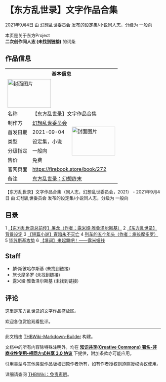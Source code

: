 # 【东方乱世录】文字作品合集

<!-- source html: G:\repos\THBWiki-Markdown-Builder\THBWikiMarkdown\Temp\main\b\bb\ns0%3A%E3%80%90%E4%B8%9C%E6%96%B9%E4%B9%B1%E4%B8%96%E5%BD%95%E3%80%91%E6%96%87%E5%AD%97%E4%BD%9C%E5%93%81%E5%90%88%E9%9B%86.html -->

2021年9月4日 由 幻想乱世委员会  发布的设定集/小说同人志，分级为 一般向

本页是关于东方Project  
 **二次创作同人志 (未找到链接)** 的词条
## 作品信息

<table><tbody><tr><th colspan="3">基本信息</th></tr><tr><td class="cover-artwork-mobile" colspan="2"><a href="./文件-【东方乱世录】文字作品合集封面.png.md" class="image" title="封面图片"><img alt="封面图片" src="https://upload.thwiki.cc/thumb/8/87/%E3%80%90%E4%B8%9C%E6%96%B9%E4%B9%B1%E4%B8%96%E5%BD%95%E3%80%91%E6%96%87%E5%AD%97%E4%BD%9C%E5%93%81%E5%90%88%E9%9B%86%E5%B0%81%E9%9D%A2.png/140px-%E3%80%90%E4%B8%9C%E6%96%B9%E4%B9%B1%E4%B8%96%E5%BD%95%E3%80%91%E6%96%87%E5%AD%97%E4%BD%9C%E5%93%81%E5%90%88%E9%9B%86%E5%B0%81%E9%9D%A2.png" decoding="async" loading="lazy" width="140" height="93" srcset="https://upload.thwiki.cc/thumb/8/87/%E3%80%90%E4%B8%9C%E6%96%B9%E4%B9%B1%E4%B8%96%E5%BD%95%E3%80%91%E6%96%87%E5%AD%97%E4%BD%9C%E5%93%81%E5%90%88%E9%9B%86%E5%B0%81%E9%9D%A2.png/210px-%E3%80%90%E4%B8%9C%E6%96%B9%E4%B9%B1%E4%B8%96%E5%BD%95%E3%80%91%E6%96%87%E5%AD%97%E4%BD%9C%E5%93%81%E5%90%88%E9%9B%86%E5%B0%81%E9%9D%A2.png 1.5x, https://upload.thwiki.cc/8/87/%E3%80%90%E4%B8%9C%E6%96%B9%E4%B9%B1%E4%B8%96%E5%BD%95%E3%80%91%E6%96%87%E5%AD%97%E4%BD%9C%E5%93%81%E5%90%88%E9%9B%86%E5%B0%81%E9%9D%A2.png 2x" data-file-width="260" data-file-height="173"></a></td>
</tr><tr><td class="label">名称</td><td colspan="2"> 【东方乱世录】文字作品合集 </td></tr><tr><td class="label">制作方</td><td><a href="./幻想乱世委员会.md" title="幻想乱世委员会">幻想乱世委员会</a></td><td class="cover-artwork" rowspan="5" style="min-width:140px;"><a href="./文件-【东方乱世录】文字作品合集封面.png.md" class="image" title="封面图片"><img alt="封面图片" src="https://upload.thwiki.cc/thumb/8/87/%E3%80%90%E4%B8%9C%E6%96%B9%E4%B9%B1%E4%B8%96%E5%BD%95%E3%80%91%E6%96%87%E5%AD%97%E4%BD%9C%E5%93%81%E5%90%88%E9%9B%86%E5%B0%81%E9%9D%A2.png/140px-%E3%80%90%E4%B8%9C%E6%96%B9%E4%B9%B1%E4%B8%96%E5%BD%95%E3%80%91%E6%96%87%E5%AD%97%E4%BD%9C%E5%93%81%E5%90%88%E9%9B%86%E5%B0%81%E9%9D%A2.png" decoding="async" loading="lazy" width="140" height="93" srcset="https://upload.thwiki.cc/thumb/8/87/%E3%80%90%E4%B8%9C%E6%96%B9%E4%B9%B1%E4%B8%96%E5%BD%95%E3%80%91%E6%96%87%E5%AD%97%E4%BD%9C%E5%93%81%E5%90%88%E9%9B%86%E5%B0%81%E9%9D%A2.png/210px-%E3%80%90%E4%B8%9C%E6%96%B9%E4%B9%B1%E4%B8%96%E5%BD%95%E3%80%91%E6%96%87%E5%AD%97%E4%BD%9C%E5%93%81%E5%90%88%E9%9B%86%E5%B0%81%E9%9D%A2.png 1.5x, https://upload.thwiki.cc/8/87/%E3%80%90%E4%B8%9C%E6%96%B9%E4%B9%B1%E4%B8%96%E5%BD%95%E3%80%91%E6%96%87%E5%AD%97%E4%BD%9C%E5%93%81%E5%90%88%E9%9B%86%E5%B0%81%E9%9D%A2.png 2x" data-file-width="260" data-file-height="173"></a></td>
</tr><tr><td class="label">首发日期</td><td>2021-09-04</td></tr><tr><td class="label">类型</td><td>设定集，小说</td></tr><tr><td class="label">分级指定</td><td>一般向</td></tr><tr><td class="label">售价</td><td>免费</td></tr>
<tr><td class="label">官网页面</td><td colspan="2"><a rel="nofollow" class="external free" href="https://firebook.store/book/272">https://firebook.store/book/272</a></td></tr><tr><td class="label">备注</td><td colspan="2"><a href="/index.php?title=%E4%B8%9C%E6%96%B9%E4%B9%B1%E4%B8%96%E5%BD%95%EF%BC%9A%E5%B9%BB%E6%83%B3%E7%BB%88%E6%9C%AB&amp;action=edit&amp;redlink=1" class="new" title="东方乱世录：幻想终末（页面不存在）">东方乱世录：幻想终末</a></td></tr></tbody></table>

【东方乱世录】文字作品合集（同人志，幻想乱世委员会，2021） - 2021年9月4日 由 幻想乱世委员会  发布的设定集/小说同人志，分级为 一般向
## 目录
1 [【东方乱世录总前传】屠龙（作者：露米娅·雅鲁泽尔斯基）](https://firebook.store/book/272/chapter/1431)
2 [【东方乱世录】背景设定](https://firebook.store/book/272/chapter/1432)
3 [【短篇小说】宵暗永不灭亡](https://firebook.store/book/272/chapter/1452)
4 [列车的五个年头（作者：旅长摩多罗）](https://firebook.store/book/272/chapter/1647)
5 [毕苏斯基攻势](https://firebook.store/book/272/chapter/1648)
6 [【填词】来起舞吧！——露米娅线](https://firebook.store/book/272/chapter/1734)

## Staff
- 麟·斯彼哈尔斯基 (未找到链接)
- 旅长摩多罗 (未找到链接)
- 露米娅·雅鲁泽尔斯基 (未找到链接)

## 评论
  
这里是东方乱世录的文字作品盛放区。  

欢迎各位赏脸观看批评。
  
  
  

  





---

此文档由 [THBWiki-Markdown-Builder](https://github.com/Delsin-Yu/THBWiki-Markdown-Builder) 构建。

文档中的所有内容除特殊注明外，均在 [**知识共享(Creative Commons) 署名-非商业性使用-相同方式共享 3.0 协议**](https://creativecommons.org/licenses/by-sa/3.0/deed.zh-hans) 下提供，附加条款亦可能应用。

引用类型与其他类型作品版权归原作者所有，如有作者授权则遵照授权协议使用。

详细请查阅 [THBWiki：免责声明](https://thbwiki.cc/THBWiki:%E5%85%8D%E8%B4%A3%E5%A3%B0%E6%98%8E)。

